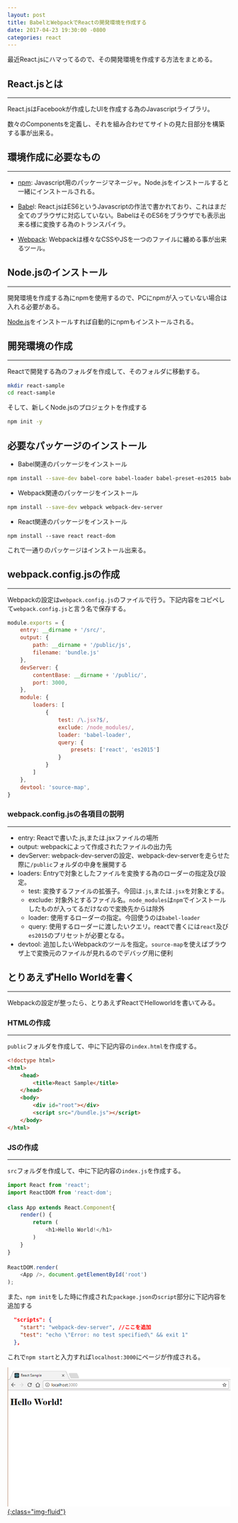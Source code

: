 ```yaml
---
layout: post
title: BabelとWebpackでReactの開発環境を作成する
date: 2017-04-23 19:30:00 -0800
categories: react
---
```


最近React.jsにハマってるので、その開発環境を作成する方法をまとめる。

## React.jsとは

---

React.jsはFacebookが作成したUIを作成する為のJavascriptライブラリ。

数々のComponentsを定義し、それを組み合わせてサイトの見た目部分を構築する事が出来る。

## 環境作成に必要なもの

---

- [npm][npm]: Javascript用のパッケージマネージャ。Node.jsをインストールすると一緒にインストールされる。

- [Babe][babel]l: React.jsはES6というJavascriptの作法で書かれており、これはまだ全てのブラウザに対応していない。BabelはそのES6をブラウザでも表示出来る様に変換する為のトランスパイラ。

- [Webpack][webpack]: Webpackは様々なCSSやJSを一つのファイルに纏める事が出来るツール。


##  Node.jsのインストール

---

開発環境を作成する為にnpmを使用するので、PCにnpmが入っていない場合は入れる必要がある。

[Node.js][nodejs]をインストールすれば自動的にnpmもインストールされる。

## 開発環境の作成

---

Reactで開発する為のフォルダを作成して、そのフォルダに移動する。

```sh
mkdir react-sample
cd react-sample
```

そして、新しくNode.jsのプロジェクトを作成する

```sh
npm init -y
```

## 必要なパッケージのインストール

- Babel関連のパッケージをインストール

```sh
npm install --save-dev babel-core babel-loader babel-preset-es2015 babel-preset-react
```

- Webpack関連のパッケージをインストール

```sh
npm install --save-dev webpack webpack-dev-server
```

- React関連のパッケージをインストール

```
npm install --save react react-dom
```

これで一通りのパッケージはインストール出来る。

## webpack.config.jsの作成

---

Webpackの設定は`webpack.config.js`のファイルで行う。下記内容をコピペして`webpack.config.js`と言う名で保存する。

```js
module.exports = {
    entry: __dirname + '/src/',
    output: {
        path: __dirname + '/public/js',
        filename: 'bundle.js'
    },
    devServer: {
        contentBase: __dirname + '/public/',
        port: 3000,
    },
    module: {
        loaders: [
            {
                test: /\.jsx?$/,
                exclude: /node_modules/,
                loader: 'babel-loader',
                query: {
                    presets: ['react', 'es2015']
                }
            }
        ]
    },
    devtool: 'source-map',
}
```

### webpack.config.jsの各項目の説明

---

- entry: Reactで書いた.js,または.jsxファイルの場所
- output: webpackによって作成されたファイルの出力先
- devServer: webpack-dev-serverの設定、webpack-dev-serverを走らせた際に`/public`フォルダの中身を展開する
- loaders: Entryで対象としたファイルを変換する為のローダーの指定及び設定。
	- test: 変換するファイルの拡張子。今回は`.js`,または`.jsx`を対象とする。
	-  exclude: 対象外とするファイル名。`node_modules`は`npm`でインストールしたものが入ってるだけなので変換先からは除外
	- loader: 使用するローダーの指定。今回使うのは`babel-loader`
	- query: 使用するローダーに渡したいクエリ。reactで書くには`react`及び`es2015`のプリセットが必要となる。
- devtool: 追加したいWebpackのツールを指定。`source-map`を使えばブラウザ上で変換元のファイルが見れるのでデバッグ用に便利

## とりあえずHello Worldを書く

---

Webpackの設定が整ったら、とりあえずReactでHelloworldを書いてみる。

### HTMLの作成

---

`public`フォルダを作成して、中に下記内容の`index.html`を作成する。

```html
<!doctype html>
<html>  
    <head>
        <title>React Sample</title>
    </head>
    <body>
        <div id="root"></div>
        <script src="/bundle.js"></script>
    </body>
</html>
```

### JSの作成

---

`src`フォルダを作成して、中に下記内容の`index.js`を作成する。

```js
import React from 'react';
import ReactDOM from 'react-dom';

class App extends React.Component{
    render() {
        return (
            <h1>Hello World!</h1>
        )
    }
}

ReactDOM.render(
    <App />, document.getElementById('root')
);
```

また、`npm init`をした時に作成された`package.json`の`script`部分に下記内容を追加する

```json
  "scripts": {
    "start": "webpack-dev-server", //ここを追加
    "test": "echo \"Error: no test specified\" && exit 1"
  },
```

これで`npm start`と入力すれば`localhost:3000`にページが作成される。

<a href="/images/blog-images/20170423-hello-react.png" data-fancybox="gallery">![hello-react](/images/blog-images/20170423-hello-react.png){:class="img-fluid"}</a><br>




[react]:https://facebook.github.io/react/
[babel]:https://babeljs.io/
[webpack]:https://webpack.github.io/
[nodejs]:https://nodejs.org/
[npm]:https://www.npmjs.com/